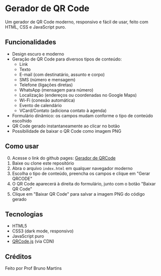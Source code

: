 # Gerador de QR Code

Um gerador de QR Code moderno, responsivo e fácil de usar, feito com HTML, CSS e JavaScript puro.

## Funcionalidades

- Design escuro e moderno
- Geração de QR Code para diversos tipos de conteúdo:
  - Link
  - Texto
  - E-mail (com destinatário, assunto e corpo)
  - SMS (número e mensagem)
  - Telefone (ligações diretas)
  - WhatsApp (mensagem para número)
  - Localização (endereços ou coordenadas no Google Maps)
  - Wi-Fi (conexão automática)
  - Evento de calendário
  - VCard/Contato (adiciona contato à agenda)
- Formulário dinâmico: os campos mudam conforme o tipo de conteúdo escolhido
- QR Code gerado instantaneamente ao clicar no botão
- Possibilidade de baixar o QR Code como imagem PNG

## Como usar

0. Acesse o link do github pages: [Gerador de QRCode](https://brunomartinsgamedev.github.io/geradorQrCode)
1. Baixe ou clone este repositório
2. Abra o arquivo `index.html` em qualquer navegador moderno
3. Escolha o tipo de conteúdo, preencha os campos e clique em "Gerar QRCODE"
4. O QR Code aparecerá à direita do formulário, junto com o botão "Baixar QR Code"
5. Clique em "Baixar QR Code" para salvar a imagem PNG do código gerado

## Tecnologias

- HTML5
- CSS3 (dark mode, responsivo)
- JavaScript puro
- [QRCode.js](https://github.com/davidshimjs/qrcodejs) (via CDN)

## Créditos

Feito por Prof Bruno Martins

